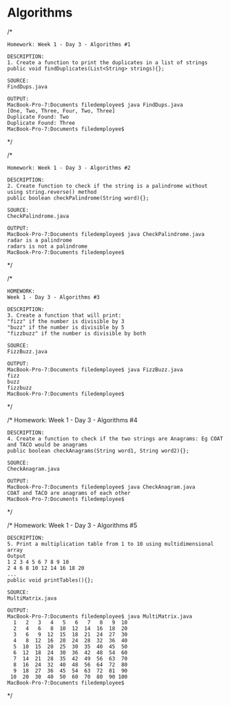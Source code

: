# Algorithms

/*

    Homework: Week 1 - Day 3 - Algorithms #1
    
    DESCRIPTION:
    1. Create a function to print the duplicates in a list of strings
    public void findDuplicates(List<String> strings){};

    SOURCE:
    FindDups.java

    OUTPUT:
    MacBook-Pro-7:Documents filedemployee$ java FindDups.java
    [One, Two, Three, Four, Two, Three]
    Duplicate Found: Two
    Duplicate Found: Three
    MacBook-Pro-7:Documents filedemployee$
*/

/*
    
    Homework: Week 1 - Day 3 - Algorithms #2
    
    DESCRIPTION:
    2. Create function to check if the string is a palindrome without using string.reverse() method
    public boolean checkPalindrome(String word){};

    SOURCE:
    CheckPalindrome.java

    OUTPUT:
    MacBook-Pro-7:Documents filedemployee$ java CheckPalindrome.java
    radar is a palindrome
    radars is not a palindrome
    MacBook-Pro-7:Documents filedemployee$ 
*/

/*

    HOMEWORK: 
    Week 1 - Day 3 - Algorithms #3
    
    DESCRIPTION:
    3. Create a function that will print:
    "fizz" if the number is divisible by 3
    "buzz" if the number is divisible by 5
    "fizzbuzz" if the number is divisible by both

    SOURCE:
    FizzBuzz.java

    OUTPUT:
    MacBook-Pro-7:Documents filedemployee$ java FizzBuzz.java
    fizz
    buzz
    fizzbuzz
    MacBook-Pro-7:Documents filedemployee$
*/

/*
    Homework: Week 1 - Day 3 - Algorithms #4
    
    DESCRIPTION:
    4. Create a function to check if the two strings are Anagrams: Eg COAT and TACO would be anagrams
    public boolean checkAnagrams(String word1, String word2){};
    
    SOURCE:
    CheckAnagram.java
    
    OUTPUT:
    MacBook-Pro-7:Documents filedemployee$ java CheckAnagram.java
    COAT and TACO are anagrams of each other
    MacBook-Pro-7:Documents filedemployee$
*/

/*
    Homework: Week 1 - Day 3 - Algorithms #5
    
    DESCRIPTION:
    5. Print a multiplication table from 1 to 10 using multidimensional array
    Output
    1 2 3 4 5 6 7 8 9 10
    2 4 6 8 10 12 14 16 18 20
    ...
    public void printTables(){};

    SOURCE:
    MultiMatrix.java

    OUTPUT:
    MacBook-Pro-7:Documents filedemployee$ java MultiMatrix.java
      1   2   3   4   5   6   7   8   9  10 
      2   4   6   8  10  12  14  16  18  20 
      3   6   9  12  15  18  21  24  27  30 
      4   8  12  16  20  24  28  32  36  40 
      5  10  15  20  25  30  35  40  45  50 
      6  12  18  24  30  36  42  48  54  60 
      7  14  21  28  35  42  49  56  63  70 
      8  16  24  32  40  48  56  64  72  80 
      9  18  27  36  45  54  63  72  81  90 
     10  20  30  40  50  60  70  80  90 100 
    MacBook-Pro-7:Documents filedemployee$
*/
